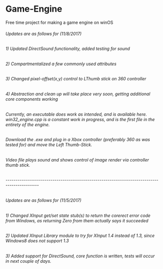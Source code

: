 # Game-Engine
Free time project for making a game engine on winOS

###### Updates are as follows for (11/8/2017)

###### 1) Updated DirectSound functionality, added testing for sound
###### 2) Compartmentalized a few commonly used attributes
###### 3) Changed pixel-offset(x,y) control to LThumb stick on 360 controller
###### 4) Abstraction and clean up will take place very soon, getting additional core components working

######  Currently, an executable does work as intended, and is available here. win32_engine.cpp is a constant work in progress, and is the first file in the entirety of the engine.

###### Download the .exe and plug in a Xbox controller (preferably 360 as was tested for) and move the Left Thumb-Stick.
###### Video file plays sound and shows control of image render via controller thumb stick.

###### -----------------------------------------------------------------------------------------------

###### Updates are as follows for (11/5/2017)

###### 1) Changed XInput get/set state stub(s) to return the corerect error code from Windows, as returning Zero from them actually says it succeeded
###### 2) Updated XInput Library module to try for XInput 1.4 instead of 1.3, since Windows8 does not support 1.3
###### 3) Added support for DirectSound, core function is written, tests will occur in next couple of days.
